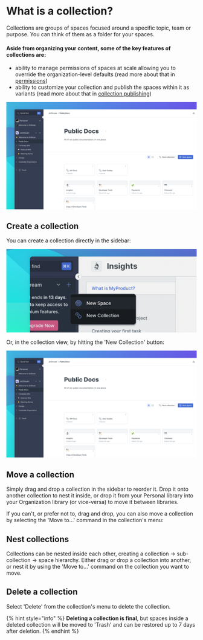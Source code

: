 # What is a collection?

Collections are groups of spaces focused around a specific topic, team or purpose. You can think of them as a folder for your spaces.&#x20;

#### Aside from organizing your content, some of the key features of collections are:

* ability to manage permissions of spaces at scale allowing you to override the organization-level defaults (read more about that in [permissions](../../tour/member-management/permissions-and-inheritance.md))&#x20;
* ability to customize your collection and publish the spaces within it as variants (read more about that in [collection publishing](../publishing/collection-publishing.md))

![](<../../.gitbook/assets/Collection (1).png>)

## Create a collection

You can create a collection directly in the sidebar:

![](<../../.gitbook/assets/New Space.png>)

Or, in the collection view, by hitting the 'New Collection' button:

![](<../../.gitbook/assets/Collection (1).png>)

## Move a collection

Simply drag and drop a collection in the sidebar to reorder it. Drop it onto another collection to nest it inside, or drop it from your Personal library into your Organization library (or vice-versa) to move it between libraries.

If you can't, or prefer not to, drag and drop, you can also move a collection by selecting the 'Move to…' command in the collection's menu:

## Nest collections

Collections can be nested inside each other, creating a collection -> sub-collection -> space hierarchy. Either drag or drop a collection into another, or nest it by using the 'Move to…' command on the collection you want to move.

## Delete a collection

Select 'Delete' from the collection's menu to delete the collection.

{% hint style="info" %}
**Deleting a collection is final**, but spaces inside a deleted collection will be moved to 'Trash' and can be restored up to 7 days after deletion.
{% endhint %}
